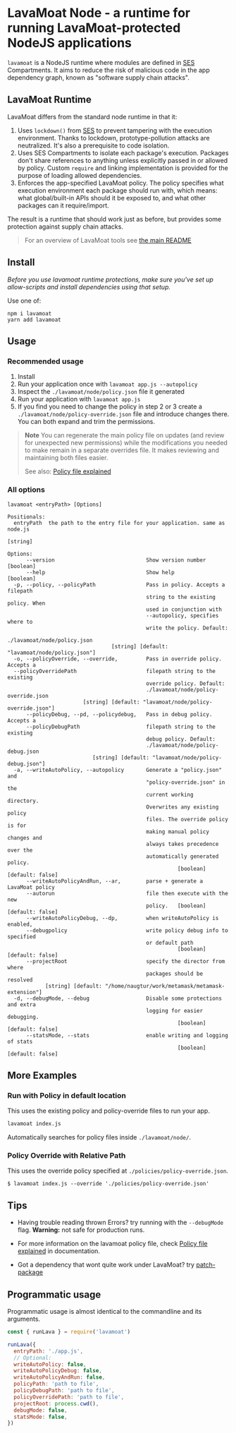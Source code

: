 # LavaMoat Node - a runtime for running LavaMoat-protected NodeJS applications

`lavamoat` is a NodeJS runtime where modules are defined in [SES][SesGithub] Compartments. It aims to reduce the risk of malicious code in the app dependency graph, known as "software supply chain attacks".

## LavaMoat Runtime

LavaMoat differs from the standard node runtime in that it:

1. Uses `lockdown()` from [SES][SesGithub] to prevent tampering with the execution environment.
   Thanks to lockdown, prototype-pollution attacks are neutralized. It's also a prerequisite to code isolation.
2. Uses SES Compartments to isolate each package's execution.
   Packages don't share references to anything unless explicitly passed in or allowed by policy. Custom `require` and linking implementation is provided for the purpose of loading allowed dependencies.
3. Enforces the app-specified LavaMoat policy.
   The policy specifies what execution environment each package should run with, which means: what global/built-in APIs should it be exposed to, and what other packages can it require/import.

The result is a runtime that should work just as before, but provides some protection against supply chain attacks.

> For an overview of LavaMoat tools see [the main README](https://github.com/LavaMoat/LavaMoat/tree/main/README.md)

## Install

_Before you use lavamoat runtime protections, make sure you've set up allow-scripts and install dependencies using that setup._

Use one of:

```
npm i lavamoat
yarn add lavamoat
```

## Usage

### Recommended usage

1. Install
2. Run your application once with `lavamoat app.js --autopolicy`
3. Inspect the `./lavamoat/node/policy.json` file it generated
4. Run your application with `lavamoat app.js`
5. If you find you need to change the policy in step 2 or 3 create a `./lavamoat/node/policy-override.json` file and introduce changes there. You can both expand and trim the permissions.

> **Note**
> You can regenerate the main policy file on updates (and review for unexpected new permissions) while the modifications you needed to make remain in a separate overrides file. It makes reviewing and maintaining both files easier.
>
> See also: [Policy file explained](https://github.com/LavaMoat/LavaMoat/tree/main/docs/policy.md)

### All options

```
lavamoat <entryPath> [Options]

Positionals:
  entryPath  the path to the entry file for your application. same as node.js
                                                                        [string]

Options:
      --version                             Show version number        [boolean]
      --help                                Show help                  [boolean]
  -p, --policy, --policyPath                Pass in policy. Accepts a filepath
                                            string to the existing policy. When
                                            used in conjunction with
                                            --autopolicy, specifies where to
                                            write the policy. Default:
                                            ./lavamoat/node/policy.json
                                 [string] [default: "lavamoat/node/policy.json"]
  -o, --policyOverride, --override,         Pass in override policy. Accepts a
  --policyOverridePath                      filepath string to the existing
                                            override policy. Default:
                                            ./lavamoat/node/policy-override.json
                        [string] [default: "lavamoat/node/policy-override.json"]
      --policyDebug, --pd, --policydebug,   Pass in debug policy. Accepts a
      --policyDebugPath                     filepath string to the existing
                                            debug policy. Default:
                                            ./lavamoat/node/policy-debug.json
                           [string] [default: "lavamoat/node/policy-debug.json"]
  -a, --writeAutoPolicy, --autopolicy       Generate a "policy.json" and
                                            "policy-override.json" in the
                                            current working         directory.
                                            Overwrites any existing policy
                                            files. The override policy is for
                                            making manual policy changes and
                                            always takes precedence over the
                                            automatically generated policy.
                                                      [boolean] [default: false]
      --writeAutoPolicyAndRun, --ar,        parse + generate a LavaMoat policy
      --autorun                             file then execute with the new
                                            policy.   [boolean] [default: false]
      --writeAutoPolicyDebug, --dp,         when writeAutoPolicy is enabled,
      --debugpolicy                         write policy debug info to specified
                                            or default path
                                                      [boolean] [default: false]
      --projectRoot                         specify the director from where
                                            packages should be resolved
            [string] [default: "/home/naugtur/work/metamask/metamask-extension"]
  -d, --debugMode, --debug                  Disable some protections and extra
                                            logging for easier debugging.
                                                      [boolean] [default: false]
      --statsMode, --stats                  enable writing and logging of stats
                                                      [boolean] [default: false]

```

## More Examples

### Run with Policy in default location

This uses the existing policy and policy-override files to run your app.

```bash
lavamoat index.js
```

Automatically searches for policy files inside `./lavamoat/node/`.

### Policy Override with Relative Path

This uses the override policy specified at `./policies/policy-override.json`.

```
$ lavamoat index.js --override './policies/policy-override.json'
```

## Tips

- Having trouble reading thrown Errors? try running with the `--debugMode` flag. **Warning:** not safe for production runs.

- For more information on the lavamoat policy file, check [Policy file explained](https://github.com/LavaMoat/LavaMoat/tree/main/docs/policy.md) in documentation.

- Got a dependency that wont quite work under LavaMoat? try [patch-package](https://www.npmjs.com/package/patch-package)

## Programmatic usage

Programmatic usage is almost identical to the commandline and its arguments.

```js
const { runLava } = require('lavamoat')

runLava({
  entryPath: './app.js',
  // Optional:
  writeAutoPolicy: false,
  writeAutoPolicyDebug: false,
  writeAutoPolicyAndRun: false,
  policyPath: 'path to file',
  policyDebugPath: 'path to file',
  policyOverridePath: 'path to file',
  projectRoot: process.cwd(),
  debugMode: false,
  statsMode: false,
})
```

[SesGithub]: https://github.com/endojs/endo/tree/master/packages/ses
